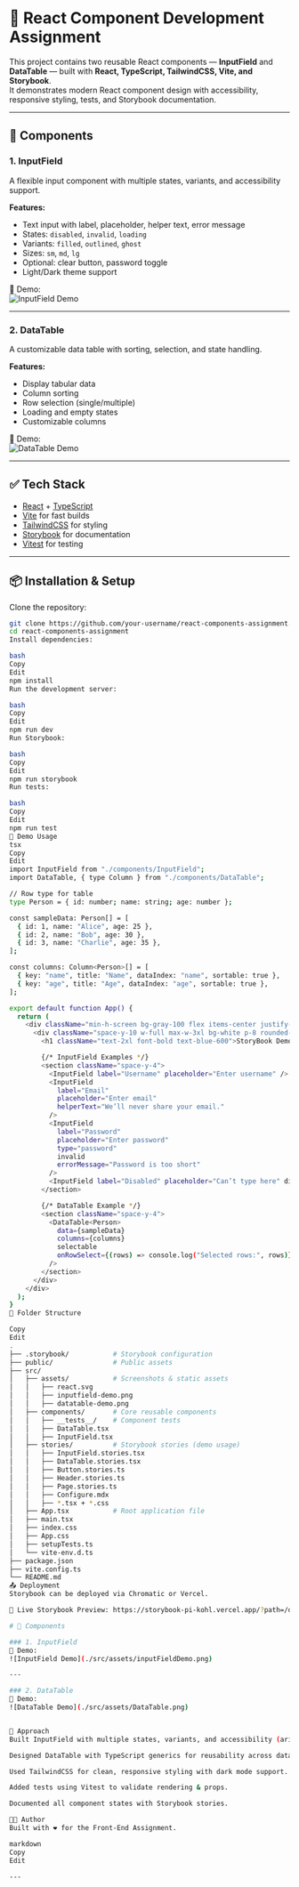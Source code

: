 # 🎨 React Component Development Assignment

This project contains two reusable React components — **InputField** and **DataTable** — built with **React, TypeScript, TailwindCSS, Vite, and Storybook**.  
It demonstrates modern React component design with accessibility, responsive styling, tests, and Storybook documentation.

---

## 🚀 Components

### 1. InputField
A flexible input component with multiple states, variants, and accessibility support.

**Features:**
- Text input with label, placeholder, helper text, error message  
- States: `disabled`, `invalid`, `loading`  
- Variants: `filled`, `outlined`, `ghost`  
- Sizes: `sm`, `md`, `lg`  
- Optional: clear button, password toggle  
- Light/Dark theme support  

📸 Demo:  
![InputField Demo](./src/assets/inputFieldDemo.png)

---

### 2. DataTable
A customizable data table with sorting, selection, and state handling.

**Features:**
- Display tabular data  
- Column sorting  
- Row selection (single/multiple)  
- Loading and empty states  
- Customizable columns  

📸 Demo:  
![DataTable Demo](./src/assets/DataTable.png)

---

## ✅ Tech Stack
- [React](https://react.dev/) + [TypeScript](https://www.typescriptlang.org/)  
- [Vite](https://vitejs.dev/) for fast builds  
- [TailwindCSS](https://tailwindcss.com/) for styling  
- [Storybook](https://storybook.js.org/) for documentation  
- [Vitest](https://vitest.dev/) for testing  

---

## 📦 Installation & Setup

Clone the repository:

```bash
git clone https://github.com/your-username/react-components-assignment.git
cd react-components-assignment
Install dependencies:

bash
Copy
Edit
npm install
Run the development server:

bash
Copy
Edit
npm run dev
Run Storybook:

bash
Copy
Edit
npm run storybook
Run tests:

bash
Copy
Edit
npm run test
📘 Demo Usage
tsx
Copy
Edit
import InputField from "./components/InputField";
import DataTable, { type Column } from "./components/DataTable";

// Row type for table
type Person = { id: number; name: string; age: number };

const sampleData: Person[] = [
  { id: 1, name: "Alice", age: 25 },
  { id: 2, name: "Bob", age: 30 },
  { id: 3, name: "Charlie", age: 35 },
];

const columns: Column<Person>[] = [
  { key: "name", title: "Name", dataIndex: "name", sortable: true },
  { key: "age", title: "Age", dataIndex: "age", sortable: true },
];

export default function App() {
  return (
    <div className="min-h-screen bg-gray-100 flex items-center justify-center p-10">
      <div className="space-y-10 w-full max-w-3xl bg-white p-8 rounded-2xl shadow-lg">
        <h1 className="text-2xl font-bold text-blue-600">StoryBook Demo</h1>

        {/* InputField Examples */}
        <section className="space-y-4">
          <InputField label="Username" placeholder="Enter username" />
          <InputField
            label="Email"
            placeholder="Enter email"
            helperText="We’ll never share your email."
          />
          <InputField
            label="Password"
            placeholder="Enter password"
            type="password"
            invalid
            errorMessage="Password is too short"
          />
          <InputField label="Disabled" placeholder="Can’t type here" disabled />
        </section>

        {/* DataTable Example */}
        <section className="space-y-4">
          <DataTable<Person>
            data={sampleData}
            columns={columns}
            selectable
            onRowSelect={(rows) => console.log("Selected rows:", rows)}
          />
        </section>
      </div>
    </div>
  );
}
📂 Folder Structure

Copy
Edit
.
├── .storybook/           # Storybook configuration
├── public/               # Public assets
├── src/
│   ├── assets/           # Screenshots & static assets
│   │   ├── react.svg
│   │   ├── inputfield-demo.png
│   │   ├── datatable-demo.png
│   ├── components/       # Core reusable components
│   │   ├── __tests__/    # Component tests
│   │   ├── DataTable.tsx
│   │   ├── InputField.tsx
│   ├── stories/          # Storybook stories (demo usage)
│   │   ├── InputField.stories.tsx
│   │   ├── DataTable.stories.tsx
│   │   ├── Button.stories.ts
│   │   ├── Header.stories.ts
│   │   ├── Page.stories.ts
│   │   ├── Configure.mdx
│   │   ├── *.tsx + *.css
│   ├── App.tsx           # Root application file
│   ├── main.tsx
│   ├── index.css
│   ├── App.css
│   ├── setupTests.ts
│   └── vite-env.d.ts
├── package.json
├── vite.config.ts
└── README.md
📤 Deployment
Storybook can be deployed via Chromatic or Vercel.

🔗 Live Storybook Preview: https://storybook-pi-kohl.vercel.app/?path=/docs/components-inputfield--docs

# 🚀 Components

### 1. InputField
📸 Demo:  
![InputField Demo](./src/assets/inputFieldDemo.png)

---

### 2. DataTable
📸 Demo:  
![DataTable Demo](./src/assets/DataTable.png)


📝 Approach
Built InputField with multiple states, variants, and accessibility (aria-* attributes).

Designed DataTable with TypeScript generics for reusability across data types.

Used TailwindCSS for clean, responsive styling with dark mode support.

Added tests using Vitest to validate rendering & props.

Documented all component states with Storybook stories.

👨‍💻 Author
Built with ❤️ for the Front-End Assignment.

markdown
Copy
Edit

---




